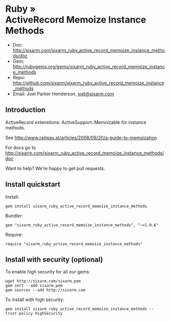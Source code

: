 # Ruby » <br> ActiveRecord Memoize Instance Methods

* Doc: <http://sixarm.com/sixarm_ruby_active_record_memoize_instance_methods/doc>
* Gem: <http://rubygems.org/gems/sixarm_ruby_active_record_memoize_instance_methods>
* Repo: <http://github.com/sixarm/sixarm_ruby_active_record_memoize_instance_methods>
* Email: Joel Parker Henderson, <joel@sixarm.com>


## Introduction

ActiveRecord extenstions: ActiveSupport::Memoizable for instance methods.

See http://www.railway.at/articles/2008/09/20/a-guide-to-memoization

For docs go to <http://sixarm.com/sixarm_ruby_active_record_memoize_instance_methods/doc>

Want to help? We're happy to get pull requests.


## Install quickstart

Install:

    gem install sixarm_ruby_active_record_memoize_instance_methods

Bundler:

    gem "sixarm_ruby_active_record_memoize_instance_methods", "~>1.0.6"

Require:

    require "sixarm_ruby_active_record_memoize_instance_methods"


## Install with security (optional)

To enable high security for all our gems:

    wget http://sixarm.com/sixarm.pem
    gem cert --add sixarm.pem
    gem sources --add http://sixarm.com

To install with high security:

    gem install sixarm_ruby_active_record_memoize_instance_methods --trust-policy HighSecurity
